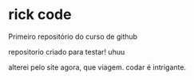 # rick code
 Primeiro repositório do curso de github

 repositorio criado para testar! uhuu

alterei pelo site agora, que viagem. codar é intrigante.
